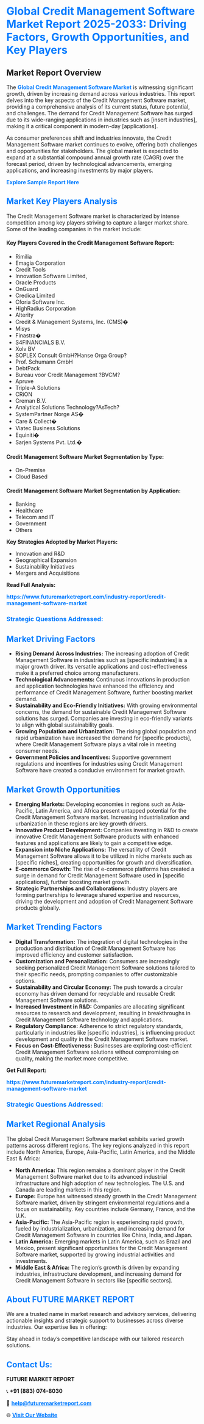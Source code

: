 <h1 style="color: #007BFF;">Global Credit Management Software Market Report 2025-2033: Driving Factors, Growth Opportunities, and Key Players</h1>

<section id="overview">
<h2>Market Report Overview</h2>
<p>The <a href="https://www.futuremarketreport.com/industry-report/credit-management-software-market" style="color: #007BFF; text-decoration: none;"><strong>Global Credit Management Software Market</strong></a> is witnessing significant growth, driven by increasing demand across various industries. This report delves into the key aspects of the Credit Management Software market, providing a comprehensive analysis of its current status, future potential, and challenges. The demand for Credit Management Software has surged due to its wide-ranging applications in industries such as [insert industries], making it a critical component in modern-day [applications].</p>
<p>As consumer preferences shift and industries innovate, the Credit Management Software market continues to evolve, offering both challenges and opportunities for stakeholders. The global market is expected to expand at a substantial compound annual growth rate (CAGR) over the forecast period, driven by technological advancements, emerging applications, and increasing investments by major players.</p>
</section>

<section id="overview">
<p><a href="https://www.futuremarketreport.com/request-sample/reportId=101715" style="color: #007BFF; text-decoration: none;"><strong>Explore Sample Report Here</strong></a></p>
</section>

<section id="key-players">
<h2 style="color: #007BFF;">Market Key Players Analysis</h2>
<p>The Credit Management Software market is characterized by intense competition among key players striving to capture a larger market share. Some of the leading companies in the market include:</p>
<h4>Key Players Covered in the Credit Management Software Report:</h4>
<ul><li>Rimilia</li><li>Emagia Corporation</li><li>Credit Tools</li><li>Innovation Software Limited,</li><li>Oracle Products</li><li>OnGuard</li><li>Credica Limited</li><li>Cforia Software Inc.</li><li>HighRadius Corporation</li><li>Alterity</li><li>Credit &amp; Management Systems, Inc. (CMS)�</li><li>Misys</li><li>Finastra�</li><li>S4FINANCIALS B.V.</li><li>Xolv BV</li><li>SOPLEX Consult GmbH?Hanse Orga Group?</li><li>Prof. Schumann GmbH</li><li>DebtPack</li><li>Bureau voor Credit Management ?BVCM?</li><li>Apruve</li><li>Triple-A Solutions</li><li>CRiON</li><li>Creman B.V.</li><li>Analytical Solutions Technology?AsTech?</li><li>SystemPartner Norge AS�</li><li>Care &amp; Collect�</li><li>Viatec Business Solutions</li><li>Equiniti�</li><li>Sarjen Systems Pvt. Ltd.�</li></ul>
<h4>Credit Management Software Market Segmentation by Type:</h4>
<ul><li>On-Premise</li><li>Cloud Based</li></ul>

<h4>Credit Management Software Market Segmentation by Application:</h4>
<ul><li>Banking</li><li>Healthcare</li><li>Telecom and IT</li><li>Government</li><li>Others</li></ul>
<p><strong>Key Strategies Adopted by Market Players:</strong></p>
<ul>
<li>Innovation and R&D</li>
<li>Geographical Expansion</li>
<li>Sustainability Initiatives</li>
<li>Mergers and Acquisitions</li>
</ul>
</section>

<section>
<p><strong>Read Full Analysis: </strong></p><a href="https://www.futuremarketreport.com/industry-report/credit-management-software-market" style="color: #007BFF; text-decoration: none;"><strong>https://www.futuremarketreport.com/industry-report/credit-management-software-market</strong></a>
<h3 style="color: #007BFF;">Strategic Questions Addressed:</h3>
</section>

<section id="driving-factors">
<h2 style="color: #007BFF;">Market Driving Factors</h2>
<ul>
<li><strong>Rising Demand Across Industries:</strong> The increasing adoption of Credit Management Software in industries such as [specific industries] is a major growth driver. Its versatile applications and cost-effectiveness make it a preferred choice among manufacturers.</li>
<li><strong>Technological Advancements:</strong> Continuous innovations in production and application technologies have enhanced the efficiency and performance of Credit Management Software, further boosting market demand.</li>
<li><strong>Sustainability and Eco-Friendly Initiatives:</strong> With growing environmental concerns, the demand for sustainable Credit Management Software solutions has surged. Companies are investing in eco-friendly variants to align with global sustainability goals.</li>
<li><strong>Growing Population and Urbanization:</strong> The rising global population and rapid urbanization have increased the demand for [specific products], where Credit Management Software plays a vital role in meeting consumer needs.</li>
<li><strong>Government Policies and Incentives:</strong> Supportive government regulations and incentives for industries using Credit Management Software have created a conducive environment for market growth.</li>
</ul>
</section>

<section id="growth-opportunities">
<h2 style="color: #007BFF;">Market Growth Opportunities</h2>
<ul>
<li><strong>Emerging Markets:</strong> Developing economies in regions such as Asia-Pacific, Latin America, and Africa present untapped potential for the Credit Management Software market. Increasing industrialization and urbanization in these regions are key growth drivers.</li>
<li><strong>Innovative Product Development:</strong> Companies investing in R&D to create innovative Credit Management Software products with enhanced features and applications are likely to gain a competitive edge.</li>
<li><strong>Expansion into Niche Applications:</strong> The versatility of Credit Management Software allows it to be utilized in niche markets such as [specific niches], creating opportunities for growth and diversification.</li>
<li><strong>E-commerce Growth:</strong> The rise of e-commerce platforms has created a surge in demand for Credit Management Software used in [specific applications], further boosting market growth.</li>
<li><strong>Strategic Partnerships and Collaborations:</strong> Industry players are forming partnerships to leverage shared expertise and resources, driving the development and adoption of Credit Management Software products globally.</li>
</ul>
</section>

<section id="trending-factors">
<h2 style="color: #007BFF;">Market Trending Factors</h2>
<ul>
<li><strong>Digital Transformation:</strong> The integration of digital technologies in the production and distribution of Credit Management Software has improved efficiency and customer satisfaction.</li>
<li><strong>Customization and Personalization:</strong> Consumers are increasingly seeking personalized Credit Management Software solutions tailored to their specific needs, prompting companies to offer customizable options.</li>
<li><strong>Sustainability and Circular Economy:</strong> The push towards a circular economy has driven demand for recyclable and reusable Credit Management Software solutions.</li>
<li><strong>Increased Investment in R&D:</strong> Companies are allocating significant resources to research and development, resulting in breakthroughs in Credit Management Software technology and applications.</li>
<li><strong>Regulatory Compliance:</strong> Adherence to strict regulatory standards, particularly in industries like [specific industries], is influencing product development and quality in the Credit Management Software market.</li>
<li><strong>Focus on Cost-Effectiveness:</strong> Businesses are exploring cost-efficient Credit Management Software solutions without compromising on quality, making the market more competitive.</li>
</ul>
</section>

<section>
<p><strong>Get Full Report: </strong></p><a href="https://www.futuremarketreport.com/industry-report/credit-management-software-market" style="color: #007BFF; text-decoration: none;"><strong>https://www.futuremarketreport.com/industry-report/credit-management-software-market</strong></a>
<h3 style="color: #007BFF;">Strategic Questions Addressed:</h3>
</section>


<section id="regional-analysis">
<h2 style="color: #007BFF;">Market Regional Analysis</h2>
<p>The global Credit Management Software market exhibits varied growth patterns across different regions. The key regions analyzed in this report include North America, Europe, Asia-Pacific, Latin America, and the Middle East & Africa:</p>
<ul>
<li><strong>North America:</strong> This region remains a dominant player in the Credit Management Software market due to its advanced industrial infrastructure and high adoption of new technologies. The U.S. and Canada are leading markets in this region.</li>
<li><strong>Europe:</strong> Europe has witnessed steady growth in the Credit Management Software market, driven by stringent environmental regulations and a focus on sustainability. Key countries include Germany, France, and the U.K.</li>
<li><strong>Asia-Pacific:</strong> The Asia-Pacific region is experiencing rapid growth, fueled by industrialization, urbanization, and increasing demand for Credit Management Software in countries like China, India, and Japan.</li>
<li><strong>Latin America:</strong> Emerging markets in Latin America, such as Brazil and Mexico, present significant opportunities for the Credit Management Software market, supported by growing industrial activities and investments.</li>
<li><strong>Middle East & Africa:</strong> The region’s growth is driven by expanding industries, infrastructure development, and increasing demand for Credit Management Software in sectors like [specific sectors].</li>
</ul>
</section>

<footer>
<h2 style="color: #007BFF;">About FUTURE MARKET REPORT</h2>
<p>We are a trusted name in market research and advisory services, delivering actionable insights and strategic support to businesses across diverse industries. Our expertise lies in offering:</p>

<p>Stay ahead in today’s competitive landscape with our tailored research solutions.</p>

<h2 style="color: #007BFF;">Contact Us:</h2>
<p><strong>FUTURE MARKET REPORT</strong></p>
<p>📞 <strong>+91 (883) 074-8030</strong></p>
<p>📧 <strong><a href="mailto:help@futuremarketreport.com" style="color: #007BFF;">help@futuremarketreport.com</a></strong></p>
<p>🌐 <strong><a href="https://www.futuremarketreport.com/" style="color: #007BFF;">Visit Our Website</a></strong></p>
</footer>